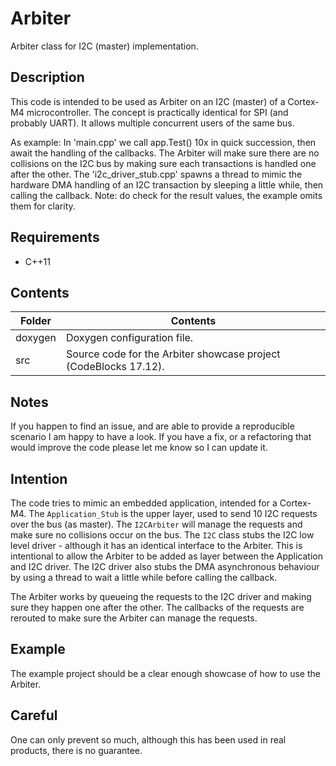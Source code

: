 
# Arbiter
Arbiter class for I2C (master) implementation.

## Description
This code is intended to be used as Arbiter on an I2C (master) of a Cortex-M4 microcontroller. The concept is practically identical for SPI (and probably UART). It allows multiple concurrent users of the same bus.

As example:
In 'main.cpp' we call app.Test() 10x in quick succession, then await the handling of the callbacks. The Arbiter will make sure there are no collisions on the I2C bus by making sure each transactions is handled one after the other. The 'i2c_driver_stub.cpp' spawns a thread to mimic the hardware DMA handling of an I2C transaction by sleeping a little while, then calling the callback.
Note: do check for the result values, the example omits them for clarity.

## Requirements
- C++11

## Contents
| Folder | Contents |
| ------ | -------- |
| doxygen | Doxygen configuration file. |
| src | Source code for the Arbiter showcase project (CodeBlocks 17.12). |

## Notes
If you happen to find an issue, and are able to provide a reproducible scenario I am happy to have a look. If you have a fix, or a refactoring that would improve the code please let me know so I can update it.

## Intention
The code tries to mimic an embedded application, intended for a Cortex-M4. The `Application_Stub` is the upper layer, used to send 10 I2C requests over the bus (as master). The `I2CArbiter` will manage the requests and make sure no collisions occur on the bus. The `I2C` class stubs the I2C low level driver - although it has an identical interface to the Arbiter. This is intentional to allow the Arbiter to be added as layer between the Application and I2C driver. The I2C driver also stubs the DMA asynchronous behaviour by using a thread to wait a little while before calling the callback.

The Arbiter works by queueing the requests to the I2C driver and making sure they happen one after the other. The callbacks of the requests are rerouted to make sure the Arbiter can manage the requests.

## Example
The example project should be a clear enough showcase of how to use the Arbiter.

## Careful
One can only prevent so much, although this has been used in real products, there is no guarantee.